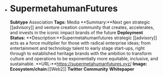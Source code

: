 - # SupermetahumanFutures
  **Subtype** Association
  **Tags:** Media
  **Summary:**Next gen strategic [[advisory]] and venture creation community that creates, accelerates, and invests in the iconic impact brands of the future
  **Deployment Status:**
  **Description:**Supermetahumanfutures strategic [[advisory]] acts as a force multiplier for those with radical enterprise ideas; from entertainment and technology talent to early stage start-ups, right through to established heritage brands with the ambition to transform culture and operations to be exponentially more equitable, inclusive, and sustainable. 
  **URL:**https://supermetahumanfutures.xyz/
  **Image:**
  **Ecosystem/chain:**[[Web2]]
  **Twitter**
  **Community**
  **Whitepaper**